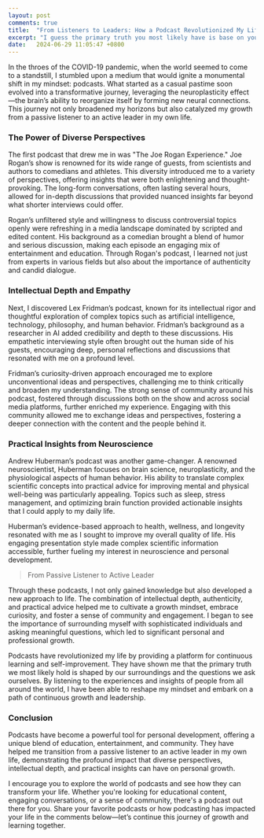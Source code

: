 ```yaml
---
layout: post
comments: true
title:  "From Listeners to Leaders: How a Podcast Revolutionized My Life"
excerpt: "I guess the primary truth you most likely have is base on your surrounding and the questions you ask yourself until you are shown by a group of people sharing their breadth of experience all around the world"
date:   2024-06-29 11:05:47 +0800
---
```


In the throes of the COVID-19 pandemic, when the world seemed to come to a standstill, I stumbled upon a medium that would ignite a monumental shift in my mindset: podcasts. What started as a casual pastime soon evolved into a transformative journey, leveraging the neuroplasticity effect—the brain’s ability to reorganize itself by forming new neural connections. This journey not only broadened my horizons but also catalyzed my growth from a passive listener to an active leader in my own life.

### The Power of Diverse Perspectives
The first podcast that drew me in was "The Joe Rogan Experience." Joe Rogan’s show is renowned for its wide range of guests, from scientists and authors to comedians and athletes. This diversity introduced me to a variety of perspectives, offering insights that were both enlightening and thought-provoking. The long-form conversations, often lasting several hours, allowed for in-depth discussions that provided nuanced insights far beyond what shorter interviews could offer.

Rogan’s unfiltered style and willingness to discuss controversial topics openly were refreshing in a media landscape dominated by scripted and edited content. His background as a comedian brought a blend of humor and serious discussion, making each episode an engaging mix of entertainment and education. Through Rogan's podcast, I learned not just from experts in various fields but also about the importance of authenticity and candid dialogue.

### Intellectual Depth and Empathy

Next, I discovered Lex Fridman’s podcast, known for its intellectual rigor and thoughtful exploration of complex topics such as artificial intelligence, technology, philosophy, and human behavior. Fridman’s background as a researcher in AI added credibility and depth to these discussions. His empathetic interviewing style often brought out the human side of his guests, encouraging deep, personal reflections and discussions that resonated with me on a profound level.

Fridman’s curiosity-driven approach encouraged me to explore unconventional ideas and perspectives, challenging me to think critically and broaden my understanding. The strong sense of community around his podcast, fostered through discussions both on the show and across social media platforms, further enriched my experience. Engaging with this community allowed me to exchange ideas and perspectives, fostering a deeper connection with the content and the people behind it.

### Practical Insights from Neuroscience

Andrew Huberman’s podcast was another game-changer. A renowned neuroscientist, Huberman focuses on brain science, neuroplasticity, and the physiological aspects of human behavior. His ability to translate complex scientific concepts into practical advice for improving mental and physical well-being was particularly appealing. Topics such as sleep, stress management, and optimizing brain function provided actionable insights that I could apply to my daily life.

Huberman’s evidence-based approach to health, wellness, and longevity resonated with me as I sought to improve my overall quality of life. His engaging presentation style made complex scientific information accessible, further fueling my interest in neuroscience and personal development.

> From Passive Listener to Active Leader

Through these podcasts, I not only gained knowledge but also developed a new approach to life. The combination of intellectual depth, authenticity, and practical advice helped me to cultivate a growth mindset, embrace curiosity, and foster a sense of community and engagement. I began to see the importance of surrounding myself with sophisticated individuals and asking meaningful questions, which led to significant personal and professional growth.

Podcasts have revolutionized my life by providing a platform for continuous learning and self-improvement. They have shown me that the primary truth we most likely hold is shaped by our surroundings and the questions we ask ourselves. By listening to the experiences and insights of people from all around the world, I have been able to reshape my mindset and embark on a path of continuous growth and leadership.

### Conclusion
Podcasts have become a powerful tool for personal development, offering a unique blend of education, entertainment, and community. They have helped me transition from a passive listener to an active leader in my own life, demonstrating the profound impact that diverse perspectives, intellectual depth, and practical insights can have on personal growth.

I encourage you to explore the world of podcasts and see how they can transform your life. Whether you're looking for educational content, engaging conversations, or a sense of community, there's a podcast out there for you. Share your favorite podcasts or how podcasting has impacted your life in the comments below—let’s continue this journey of growth and learning together.
